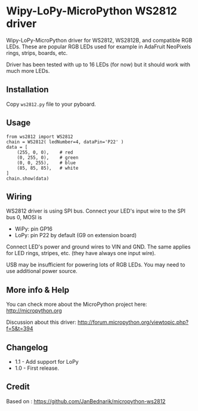 Wipy-LoPy-MicroPython WS2812 driver
=========================

Wipy-LoPy-MicroPython driver for WS2812, WS2812B, and compatible RGB LEDs. These are
popular RGB LEDs used for example in AdaFruit NeoPixels rings, strips, boards,
etc.

Driver has been tested with up to 16 LEDs (for now) but it
should work with much more LEDs.

Installation
------------

Copy `ws2812.py` file to your pyboard.

Usage
-----

```
from ws2812 import WS2812
chain = WS2812( ledNumber=4, dataPin='P22' )
data = [
    (255, 0, 0),    # red
    (0, 255, 0),    # green
    (0, 0, 255),    # blue
    (85, 85, 85),   # white
]
chain.show(data)
```

Wiring
------

WS2812 driver is using SPI bus. Connect your LED's input wire to the SPI bus 0, MOSI is
  * WiPy: pin GP16
  * LoPy: pin P22 by default (G9 on extension board)

Connect LED's power and ground wires to VIN and GND.
The same applies for LED rings, stripes, etc. (they have always one input wire).

USB may be insufficient for powering lots of RGB LEDs. You may need to use
additional power source.

More info & Help
----------------

You can check more about the MicroPython project here: http://micropython.org

Discussion about this driver: http://forum.micropython.org/viewtopic.php?f=5&t=394

Changelog
---------

* 1.1 - Add support for LoPy
* 1.0 - First release.

Credit
------
Based on : https://github.com/JanBednarik/micropython-ws2812
